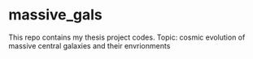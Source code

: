 # massive_gals
This repo contains my thesis project codes.
Topic: cosmic evolution of massive central galaxies and their envrionments
